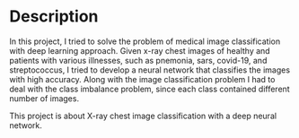 # Description

In this project, I tried to solve the problem of medical image classification with deep learning approach. Given x-ray chest images of healthy and patients with various illnesses, such as pnemonia, sars, covid-19, and streptococcus, I tried to develop a neural network that classifies the images with high accuracy. Along with the image classification problem I had to deal with the class imbalance problem, since each class contained different number of images.  

This project is about X-ray chest image classification with a deep neural network.    
